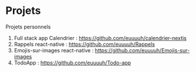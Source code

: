 # Projets
Projets personnels

1. Full stack app Calendrier : https://github.com/euuuuh/calendrier-nextjs
2. Rappels react-native : https://github.com/euuuuh/Rappels
3. Emojis-sur-images react-native : https://github.com/euuuuh/Emojis-sur-images
4. TodoApp : https://github.com/euuuuh/Todo-app
